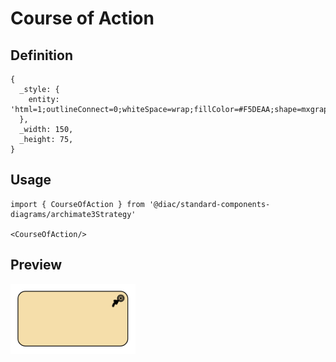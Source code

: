 # Course of Action

## Definition

```
{
  _style: { 
    entity: 'html=1;outlineConnect=0;whiteSpace=wrap;fillColor=#F5DEAA;shape=mxgraph.archimate3.application;appType=course;archiType=rounded;',
  },
  _width: 150,
  _height: 75,
}
```

## Usage

```
import { CourseOfAction } from '@diac/standard-components-diagrams/archimate3Strategy'

<CourseOfAction/>
```

## Preview

<img src="./course-of-action.png" width="200"/>
